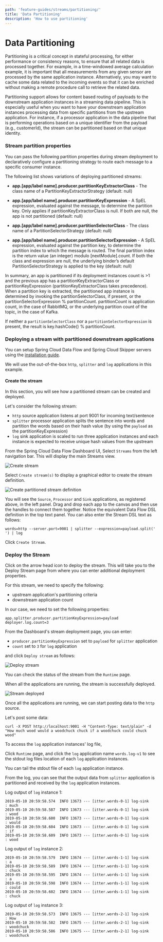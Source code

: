 ```yaml
---
path: 'feature-guides/streams/partitioning/'
title: 'Data Partitioning'
description: 'How to use partitioning'
---
```


# Data Partitioning

Partitioning is a critical concept in stateful processing, for either performance or consistency reasons, to ensure that all related data is processed together.
For example, in a time-windowed average calculation example, it is important that all measurements from any given sensor are processed by the same application instance.
Alternatively, you may want to cache some data related to the incoming events so that it can be enriched without making a remote procedure call to retrieve the related data.

Partitioning support allows for content based routing of payloads to the downstream application instances in a streaming data pipeline.
This is especially useful when you want to have your downstream application instances processing data from specific partitions from the upstream application.
For instance, if a processor application in the data pipeline that is performing operations based on a unique identifier from the payload (e.g., customerId), the stream can be partitioned based on that unique identity.

### Stream partition properties

You can pass the following partition properties during stream deployment to declaratively configure a partitioning strategy to route each message to a specific consumer instance.

The following list shows variations of deploying partitioned streams:

- **app.[app/label name].producer.partitionKeyExtractorClass** - The class name of a PartitionKeyExtractorStrategy (default: null)

- **app.[app/label name].producer.partitionKeyExpression** - A SpEL expression, evaluated against the message, to determine the partition key. Only applies if partitionKeyExtractorClass is null. If both are null, the app is not partitioned (default: null)

- **app.[app/label name].producer.partitionSelectorClass** - The class name of a PartitionSelectorStrategy (default: null)

- **app.[app/label name].producer.partitionSelectorExpression** - A SpEL expression, evaluated against the partition key, to determine the partition index to which the message is routed. The final partition index is the return value (an integer) modulo [nextModule].count. If both the class and expression are null, the underlying binder’s default PartitionSelectorStrategy is applied to the key (default: null)

In summary, an app is partitioned if its deployment instances count is >1 and the previous app has a partitionKeyExtractorClass or partitionKeyExpression (partitionKeyExtractorClass takes precedence). When a partition key is extracted, the partitioned app instance is determined by invoking the partitionSelectorClass, if present, or the partitionSelectorExpression % partitionCount. partitionCount is application count, in the case of RabbitMQ, or the underlying partition count of the topic, in the case of Kafka.

If neither a `partitionSelectorClass` nor a `partitionSelectorExpression` is present, the result is key.hashCode() % partitionCount.

### Deploying a stream with partitioned downstream applications

You can setup Spring Cloud Data Flow and Spring Cloud Skipper servers using the [installation guide](../../../installation/).

We will use the out-of-the-box `http`, `splitter` and `log` applications in this example.

#### Create the stream

In this section, you will see how a partitioned stream can be created and deployed.

Let's consider the following stream:

- `http` source application listens at port 9001 for incoming text/sentence
- `splitter` processor application splits the sentence into words and partition the words based on their hash value (by using the `payload` as the partitionKeyExpression)
- `log` sink application is scaled to run three application instances and each instance is expected to receive unique hash values from the upstream

From the Spring Cloud Data Flow Dashboard UI, Select `Streams` from the left navigation bar. This will display the main Streams view.

![Create stream](images/SCDF-create-stream.png)

Select `Create stream(s)` to display a graphical editor to create the stream definition.

![Create partitioned stream definition](images/SCDF-create-partitioned-stream-definition.png)

You will see the `Source`, `Processor` and `Sink` applications, as registered above, in the left panel. Drag and drop each app to the canvas and then use the handles to connect them together.
Notice the equivalent Data Flow DSL definition in the top text panel.
You can also enter the Stream DSL text as follows:

```
words=http --server.port=9001 | splitter --expression=payload.split(' ') | log
```

Click `Create Stream`.

### Deploy the Stream

Click on the arrow head icon to deploy the stream.
This will take you to the Deploy Stream page from where you can enter additional deployment properties.

For this stream, we need to specify the following:

- upstream application's partitioning criteria
- downstream application count

In our case, we need to set the following properties:

```
app.splitter.producer.partitionKeyExpression=payload
deployer.log.count=3
```

From the Dashboard's stream deployment page, you can enter:

- `producer.partitionKeyExpression` set to `payload` for `splitter` application
- `count` set to `3` for `log` application

and click `Deploy stream` as follows:

![Deploy stream](images/SCDF-deploy-partitioned-stream.png)

You can check the status of the stream from the `Runtime` page.

When all the applications are running, the stream is successfully deployed.

![Stream deployed](images/SCDF-status-partitioned-stream.png)

Once all the applications are running, we can start posting data to the `http` source.

Let's post some data:

```
curl -X POST http://localhost:9001 -H "Content-Type: text/plain" -d "How much wood would a woodchuck chuck if a woodchuck could chuck wood"
```

To access the `log` application instances' log file,

Click `Runtime` page, and click the `log` application name `words.log-v1` to see the stdout log files location of each `log` application instances.

You can tail the stdout file of each `log` application instance.

From the log, you can see that the output data from `splitter` application is partitioned and received by the `log` application instances.

Log output of `log` instance 1:

```
2019-05-10 20:59:58.574  INFO 13673 --- [itter.words-0-1] log-sink                                 : much
2019-05-10 20:59:58.587  INFO 13673 --- [itter.words-0-1] log-sink                                 : wood
2019-05-10 20:59:58.600  INFO 13673 --- [itter.words-0-1] log-sink                                 : would
2019-05-10 20:59:58.604  INFO 13673 --- [itter.words-0-1] log-sink                                 : if
2019-05-10 20:59:58.609  INFO 13673 --- [itter.words-0-1] log-sink                                 : wood
```

Log output of `log` instance 2:

```
2019-05-10 20:59:58.579  INFO 13674 --- [itter.words-1-1] log-sink                                 : a
2019-05-10 20:59:58.589  INFO 13674 --- [itter.words-1-1] log-sink                                 : chuck
2019-05-10 20:59:58.595  INFO 13674 --- [itter.words-1-1] log-sink                                 : a
2019-05-10 20:59:58.598  INFO 13674 --- [itter.words-1-1] log-sink                                 : could
2019-05-10 20:59:58.602  INFO 13674 --- [itter.words-1-1] log-sink                                 : chuck
```

Log output of `log` instance 3:

```
2019-05-10 20:59:58.573  INFO 13675 --- [itter.words-2-1] log-sink                                 : How
2019-05-10 20:59:58.582  INFO 13675 --- [itter.words-2-1] log-sink                                 : woodchuck
2019-05-10 20:59:58.586  INFO 13675 --- [itter.words-2-1] log-sink                                 : woodchuck
```

